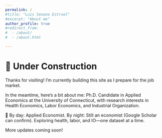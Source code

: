 ```yaml
---
permalink: /
#title: "Luis Seoane Estruel"
#excerpt: "About me"
author_profile: true
#redirect_from: 
#  - /about/
#  - /about.html

---
```


🚧 Under Construction
======
Thanks for visiting! I’m currently building this site as I prepare for the job market.

In the meantime, here’s a bit about me:
Ph.D. Candidate in Applied Economics at the University of Connecticut, with research interests in Health Economics, Labor Economics, and Industrial Organization.

🧐 By day: Applied Economist.
By night: Still an economist (Google Scholar can confirm).
Exploring health, labor, and IO—one dataset at a time.

More updates coming soon!
